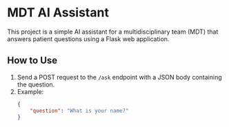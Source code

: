 # MDT AI Assistant

This project is a simple AI assistant for a multidisciplinary team (MDT) that answers patient questions using a Flask web application.

## How to Use

1. Send a POST request to the `/ask` endpoint with a JSON body containing the question.
2. Example:
   ```json
   {
       "question": "What is your name?"
   }

